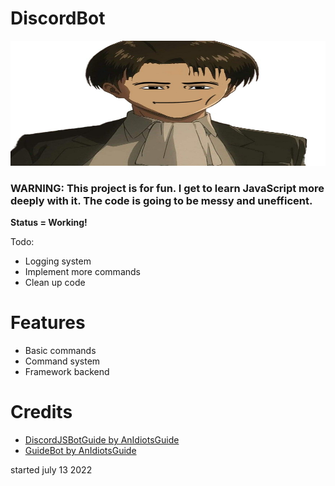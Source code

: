 # DiscordBot
<img src="discord.jpg" alt="DiscordBot" width="600" height="200"></img>
<h3><strong>WARNING: This project is for fun. I get to learn JavaScript more deeply with it. The code is going to be messy and unefficent.</strong></h3>
<p><strong>Status = Working!</strong></p>
<p>Todo:</p>
<ul>
<li>Logging system</li>
<li>Implement more commands</li>
<li>Clean up code</li>
</ul>
<h1>Features</h1>
<ul>
<li>Basic commands</li>
<li>Command system</li>
<li>Framework backend</li>
</ul>
<h1>Credits</h1> 
<ul>
<li><a href="https://github.com/AnIdiotsGuide/discordjs-bot-guide">DiscordJSBotGuide by AnIdiotsGuide</a></li>
<li><a href="https://github.com/AnIdiotsGuide/guidebot">GuideBot by AnIdiotsGuide</a></li>
</ul>
<p>started july 13 2022</p>
